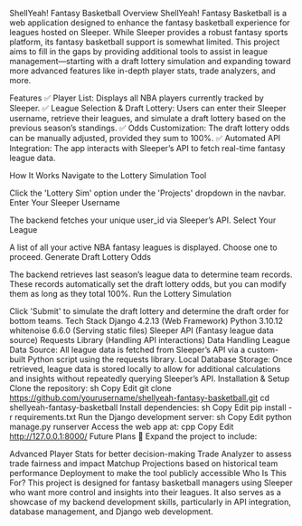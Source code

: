 ShellYeah! Fantasy Basketball
Overview
ShellYeah! Fantasy Basketball is a web application designed to enhance the fantasy basketball experience for leagues hosted on Sleeper. While Sleeper provides a robust fantasy sports platform, its fantasy basketball support is somewhat limited. This project aims to fill in the gaps by providing additional tools to assist in league management—starting with a draft lottery simulation and expanding toward more advanced features like in-depth player stats, trade analyzers, and more.

Features
✅ Player List: Displays all NBA players currently tracked by Sleeper.
✅ League Selection & Draft Lottery: Users can enter their Sleeper username, retrieve their leagues, and simulate a draft lottery based on the previous season’s standings.
✅ Odds Customization: The draft lottery odds can be manually adjusted, provided they sum to 100%.
✅ Automated API Integration: The app interacts with Sleeper’s API to fetch real-time fantasy league data.

How It Works
Navigate to the Lottery Simulation Tool

Click the 'Lottery Sim' option under the 'Projects' dropdown in the navbar.
Enter Your Sleeper Username

The backend fetches your unique user_id via Sleeper’s API.
Select Your League

A list of all your active NBA fantasy leagues is displayed.
Choose one to proceed.
Generate Draft Lottery Odds

The backend retrieves last season’s league data to determine team records.
These records automatically set the draft lottery odds, but you can modify them as long as they total 100%.
Run the Lottery Simulation

Click 'Submit' to simulate the draft lottery and determine the draft order for bottom teams.
Tech Stack
Django 4.2.13 (Web Framework)
Python 3.10.12
whitenoise 6.6.0 (Serving static files)
Sleeper API (Fantasy league data source)
Requests Library (Handling API interactions)
Data Handling
League Data Source: All league data is fetched from Sleeper’s API via a custom-built Python script using the requests library.
Local Database Storage: Once retrieved, league data is stored locally to allow for additional calculations and insights without repeatedly querying Sleeper’s API.
Installation & Setup
Clone the repository:
sh
Copy
Edit
git clone https://github.com/yourusername/shellyeah-fantasy-basketball.git
cd shellyeah-fantasy-basketball
Install dependencies:
sh
Copy
Edit
pip install -r requirements.txt
Run the Django development server:
sh
Copy
Edit
python manage.py runserver
Access the web app at:
cpp
Copy
Edit
http://127.0.0.1:8000/
Future Plans
🚀 Expand the project to include:

Advanced Player Stats for better decision-making
Trade Analyzer to assess trade fairness and impact
Matchup Projections based on historical team performance
Deployment to make the tool publicly accessible
Who Is This For?
This project is designed for fantasy basketball managers using Sleeper who want more control and insights into their leagues. It also serves as a showcase of my backend development skills, particularly in API integration, database management, and Django web development.
